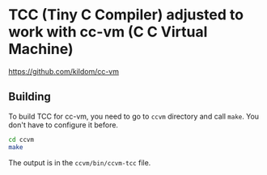 # TCC (Tiny C Compiler) adjusted to work with cc-vm (C C Virtual Machine)

https://github.com/kildom/cc-vm

## Building

To build TCC for cc-vm, you need to go to `ccvm` directory and call `make`.
You don't have to configure it before.

```bash
cd ccvm
make
```

The output is in the `ccvm/bin/ccvm-tcc` file.
